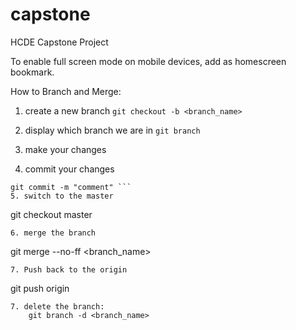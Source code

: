 capstone
========

HCDE Capstone Project

To enable full screen mode on mobile devices, add as homescreen bookmark.


How to Branch and Merge:

1. create a new branch
``` git checkout -b <branch_name> ```
2. display which branch we are in
``` git branch ```
3. make your changes

4. commit your changes 
``` git add .
git commit -m "comment" ```
5. switch to the master
```
git checkout master
```
6. merge the branch
```
git merge --no-ff <branch_name> 
```
7. Push back to the origin
```
git push origin
```
7. delete the branch: 
    git branch -d <branch_name>
